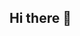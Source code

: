 ## Hi there 👋

<!--
**LucyMundia/LucyMundia** is a ✨ _special_ ✨ repository because its `README.md` (this file) appears on your GitHub profile.

Here are some ideas to get you started:

- 🔭 I’m currently working on mapping ...
- 🌱 I’m currently learning programming ...
-I'm a geospatial engineering...
- 🤔 I’m looking for help with coding ...
- 💬 Ask me about land surveying, gis and remote sensing...
- 📫 How to reach me: mundialucy6@gmail.com...
- 😄 Pronouns: she...
- ...
-->

